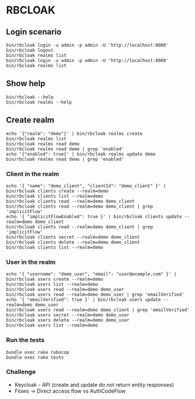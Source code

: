 # RBCLOAK

## Login scenario
```
bin/rbcloak login -u admin -p admin -U 'http://localhost:8080'
bin/rbcloak logout
bin/rbcloak realms list
bin/rbcloak login -u admin -p admin -U 'http://localhost:8080'
bin/rbcloak realms list
```

## Show help
```
bin/rbcloak --help
bin/rbcloak realms --help
```

## Create realm
```
echo '{"realm": "demo"}' | bin/rbcloak realms create
bin/rbcloak realms list
bin/rbcloak realms read demo
bin/rbcloak realms read demo | grep 'enabled'
echo '{"enabled": true}' | bin/rbcloak realms update demo
bin/rbcloak realms read demo | grep 'enabled'
```

### Client in the realm
```
echo '{ "name": "demo_client", "clientId": "demo_client" }' | bin/rbcloak clients create --realm=demo
bin/rbcloak clients list --realm=demo
bin/rbcloak clients read --realm=demo demo_client
bin/rbcloak clients read --realm=demo demo_client | grep 'implicitFlow'
echo '{ "implicitFlowEnabled": true }' | bin/rbcloak clients update --realm=demo demo_client
bin/rbcloak clients read --realm=demo demo_client | grep 'implicitFlow'
bin/rbcloak clients secret --realm=demo demo_client
bin/rbcloak clients delete --realm=demo demo_client
bin/rbcloak clients list --realm=demo
```

### User in the realm
```
echo '{ "username": "demo_user", "email": "user@example.com" }' | bin/rbcloak users create --realm=demo
bin/rbcloak users list --realm=demo
bin/rbcloak users read --realm=demo demo_user
bin/rbcloak users read --realm=demo demo_user | grep 'emailVerified'
echo '{ "emailVerified": true }' | bin/rbcloak users update --realm=demo demo_user
bin/rbcloak users read --realm=demo demo_client | grep 'emailVerified'
bin/rbcloak users secret --realm=demo demo_user
bin/rbcloak users delete --realm=demo demo_user
bin/rbcloak users list --realm=demo
```


### Run the tests
```
bundle exec rake rubocop
bundle exec rake tests
```


### Challenge
* Keycloak - API (create and update do not return entity responses)
* Flows -> Direct access flow vs AuthCodeFlow 
